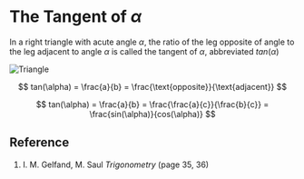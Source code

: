 # The Tangent of $\alpha$

In a right triangle with acute angle $\alpha$, the ratio of the leg opposite of angle to the leg adjacent to angle $\alpha$ is called the tangent of $\alpha$, abbreviated $tan(\alpha)$

![Triangle](https://upload.wikimedia.org/wikipedia/commons/e/ed/Trigono_sine_en2.svg)

$$
tan(\alpha) = \frac{a}{b} = \frac{\text{opposite}}{\text{adjacent}}
$$

$$
tan(\alpha) = \frac{a}{b} = \frac{\frac{a}{c}}{\frac{b}{c}} = \frac{sin(\alpha)}{cos(\alpha)}
$$

## Reference

1. I. M. Gelfand, M. Saul *Trigonometry* (page 35, 36)